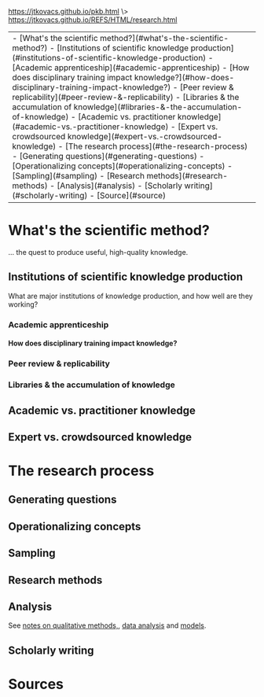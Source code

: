 <p id="path"><a href="../../pkb.html">https://jtkovacs.github.io/pkb.html</a> \> <a href="https://jtkovacs.github.io/REFS/HTML/research.html">https://jtkovacs.github.io/REFS/HTML/research.html</a></p><table class="TOC"><tr><td>- [What's the scientific method?](#what's-the-scientific-method?)
	- [Institutions of scientific knowledge production](#institutions-of-scientific-knowledge-production)
		- [Academic apprenticeship](#academic-apprenticeship)
			- [How does disciplinary training impact knowledge?](#how-does-disciplinary-training-impact-knowledge?)
		- [Peer review & replicability](#peer-review-&-replicability)
		- [Libraries & the accumulation of knowledge](#libraries-&-the-accumulation-of-knowledge)
	- [Academic vs. practitioner knowledge](#academic-vs.-practitioner-knowledge)
	- [Expert vs. crowdsourced knowledge](#expert-vs.-crowdsourced-knowledge)
- [The research process](#the-research-process)
	- [Generating questions](#generating-questions)
	- [Operationalizing concepts](#operationalizing-concepts)
	- [Sampling](#sampling)
	- [Research methods](#research-methods)
	- [Analysis](#analysis)
	- [Scholarly writing](#scholarly-writing)
- [Source](#source)
</td></tr></table>

# What's the scientific method?

... the quest to produce useful, high-quality knowledge.

## Institutions of scientific knowledge production

What are major institutions of knowledge production, and how well are they working?

### Academic apprenticeship

#### How does disciplinary training impact knowledge?

### Peer review & replicability

### Libraries & the accumulation of knowledge

## Academic vs. practitioner knowledge

## Expert vs. crowdsourced knowledge



# The research process

## Generating questions

## Operationalizing concepts

## Sampling

## Research methods

## Analysis

See [notes on qualitative methods,](qualitative-methods.html), [data analysis](data-analysis.html) and [models](models.html).

## Scholarly writing


    



# Sources